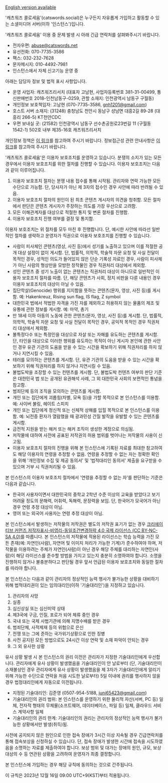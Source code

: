 [English version available](site_extended_description_EN.md)

'캐츠워즈 콜로세움'(catswords.social)은 누구든지 자유롭게 가입하고 활동할 수 있는 소셜미디어 서버(이하 '인스턴스')입니다.

'캐츠워즈 콜로세움' 이용 중 문제 발생 시 아래 긴급 연락처를 살펴봐주시기 바랍니다.

* 전자우편: abuse@catswords.net
* 유선전화: 070-7735-3586
* 팩스: 032-232-7628
* 문자메시지: 010-4492-7981
* 인스턴스에서 자체 신고기능 운영 중

아래는 담당자 정보 및 법적 표시 사항입니다.

* 운영 사업자: 캐츠워즈리서치 (대표자 고남현, 사업자등록번호 381-31-00499, 통신판매번호 2018-인천남동구-0259, 관할 소재지: 인천광역시 남동구 구월동)
* 개인정보 보호책임자: 고남현 (070-7735-3586, gnh1201@gmail.com)
* 호스트 서버 소재지: (31248) 충청남도 천안시 동남구 성남면 대흥2길 89-28 (대흥리 266-5) KT천안CDC
* 우편 보내실 곳: (21582) 인천광역시 남동구 선수촌공원로23번길 11 (구월동 1542-1) 502호 내부 제35-16호 캐츠워즈리서치

개인정보 정책은 [이 링크](site_terms.md)를 참고하여 주시기 바랍니다. 정보접근성 관련 안내사항은 [이 링크](accessibility.md)를 참고하여 주시기 바랍니다.

'캐츠워즈 콜로세움'은 이용자 보호조치를 운영하고 있습니다. 분쟁의 소지가 있는 모든 경우에서 이용자 보호조치를 위한 절차를 진행할 수 있습니다. 이용자 보호조치는 다음과 같이 이루어집니다.

1. 이용자 보호조치 절차는 분쟁 내용 접수를 통해 시작됨. 관리자와 연락 가능한 모든 수단으로 가능함. 단, 당사자가 아닌 제 3자의 접수인 경우 사안에 따라 반려될 수 있음.
2. 이용자 보호조치 절차의 원인이 된 최초 콘텐츠 게시자의 의견을 청취함. 모든 절차에서 판단은 콘텐츠 게시자가 주장하는 의도를 가장 우선으로 고려함.
3. 모든 이해관계자를 대상으로 적절한 통지 및 변론 절차를 진행함.
4. 이용자 보호조치 진행 여부를 결정 및 통지함.

이용자 보호조치는 위 절차를 모두 마친 후 진행합니다. 단, 예시한 사안에 따라선 일반적인 절차를 생략하고 운영자가 직권으로 이용자 보호조치를 진행할 수 있습니다.

* 사람이 피사체인 콘텐츠(영상, 사진 등)에서 성기를 노출하고 있으며 이를 적절한 공개 대상 설정이 없이 게시함. 단, 법률적, 의학적, 학술적 자문 요청 및 사실 전달이 목적인 경우, 성적인 의도가 들어있지 않은 단순 기록성 자료인 경우, 사람이 피사체가 아닌 사람의 형상만을 모방한 창작물인 경우 직권처리 대상에서 제외함.
* 성인 콘텐츠 중 성기 노출이 없는 콘텐츠는 직권처리 대상이 아니므로 일반적인 이용자 보호조치 절차를 따름. 단, 해당 콘텐츠가 사회, 정치 비판을 다룬 내용인 경우 이용자 보호조치의 대상이 아닐 수 있음.
* 집단학살(Genocide) 행위를 지지함을 뜻하는 콘텐츠(문자, 영상, 사진 등)를 게시함. 예: Hakenkreuz, Rising sun flag, IS flag, Z symbol
* 대한민국 법에서 적법한 자격을 가진 자를 제외하고 허용하지 않는 물품의 제조 및 유통에 관한 정보를 게시함. 예: 마약, 총기
* 만 18세 이하 아동의 노동에 관한 콘텐츠(문자, 영상, 사진 등)를 게시함. 단, 법률적, 의학적, 학술적 자문 요청 및 사실 전달이 목적인 경우, 공익적 목적인 경우 직권처리 대상에서 제외함.
* 불특정다수 또는 특정인을 대상으로 자살 또는 자해를 유도하는 콘텐츠를 게시함. 단, 타인을 대상으로 이러한 행위를 유도하는 목적이 아닌 게시자 본인에 관한 사안인 경우 유관 기관의 도움을 받을 수 있는 시간을 확보하기 위해 직권처리를 하지 않거나 지연시킬 수 있음.
* 테러를 모의하는 콘텐츠를 게시함. 단, 유관 기관의 도움을 받을 수 있는 시간을 확보하기 위해 직권처리를 하지 않거나 지연시킬 수 있음.
* 불법도박을 조장할 수 있는 컨텐츠를 게시함. 단, 불법도박 컨텐츠 여부의 판단 기준은 대한민국 법 또는 공개된 유권해석 사례, 그 외 대한민국 사회의 보편적인 통념을 참고함.
* 범죄단체 등의 조직을 모의하는 콘텐츠를 게시함.
* 개인 또는 집단에게 괴롭힘(차별, 모욕 등)을 가할 목적으로 본 인스턴스를 이용함. 예: 사이버 불링, 헤이트 스피치
* 개인 또는 집단에게 정신적 또는 신체적 상해를 입힐 목적으로 본 인스턴스를 이용함. 예: 뇌전증 환자가 열람했을 때 광과민성 간질 발작을 유발할 수 있는 콘텐츠를 게시함.
* 금전적 지원을 받는 해커 또는 해커 조직이 생성한 계정으로 의심됨.
* 저작물에 대하여 사전에 공표된 저작권의 허용 범위를 벗어나는 저작물의 사용이 신고됨.
* 이용자 보호조치 절차의 진행을 위해 본 인스턴스에 기록된 자료를 최대한 참고하여도 해당 이용자의 연령을 추정할 수 없음. 연령을 추정할 수 없는 자는 정확한 확인을 위해 '개인정보 수집 및 제공 동의서' 및 '법적대리인 동의서' 제출을 요구받을 수 있으며 거부 시 직권처리될 수 있음.

본 인스턴스의 이용자 보호조치 절차에서 '연령을 추정할 수 없는 자'를 판단하는 기준은 다음과 같습니다.

* 한국어 사용자이면서 대한민국의 중학교 2학년 수준 이상의 교육을 받았다고 보기 어려울 정도의 문해력, 어휘력, 독해력, 문장력을 보임. 단, 한국어가 모국어가 아닌 경우 연령 추정 대상이 아님.
* 영어 또는 외국어 사용자는 연령 추정 대상이 아님.

본 인스턴스에서 발생하는 저작물의 저작권은 별도의 저작권 표기가 없는 경우 [크리에이티브 커먼즈 저작자표시-비영리-동일조건변경허락 4.0 국제 라이선스 (CC BY-NC-SA 4.0)](https://creativecommons.org/licenses/by-nc-sa/4.0/)를 따릅니다. 본 인스턴스의 저작물에 적용된 라이선스는 학습 능력을 가진 모든 존재(예: 자연인(사람), 자연어 및 이미지 처리가 가능한 기계)가 준수하여야 하며, 저작물을 이용하려는 주체가 자연인(사람)이 아닌 경우 해당 주체를 대리하는 자연인(사람)이 해당 라이선스를 준수할 방법을 가지고 있는지 충분히 소명하여야 합니다. 소명을 진행하지 않거나 불충분하다고 판단될 경우 앞서 언급된 이용자 보호조치와 동일한 절차를 따라야 합니다.

본 인스턴스는 다음과 같이 관리자의 정상적인 능력 행사가 불가능한 상황을 대비하기 위해 법적대리권이 있는 임의대리인(이하 '기술대리인')을 지정하고 있습니다.

1. 관리자의 사망
2. 실종
3. 심신상실 또는 심신미약 상태
4. 제3국에 구금, 인질, 포로가 되어 체류 중인 경우
5. 국내 또는 국제 사법기관에 의해 지명수배를 받은 경우
6. 범죄단체, 사적제재 등의 위협으로 은신
7. 전쟁 또는 그에 준하는 국가위기상황으로 인한 징병
8. 사전 공지된 모든 방법으로도 24시간 이상 연락 및 소재 파악이 안되는 경우
9. 그 외 유사한 상황

유사 상황 발생 시 본 인스턴스의 권리 이전은 관리자가 지정한 기술대리인에게 우선합니다. 관리자에게 유사 상황이 발생했음을 기술대리인이 안 날로부터 (단, 기술대리인이 소재불상인 경우 관리자에게 유사 상황이 발생했음을 제 3자가 기술대리인에게 알리기 위해 가능한 수단으로 연락을 처음 시도한 날로부터) 5일 이내에 권리를 행사하지 않을 경우 법정대리인에게 자동으로 이전됩니다.

* 지정된 기술대리인: 김준영 (0507-954-5188, juni65423@gmail.com)
* 기술대리인의 권리 범위: 본 인스턴스를 운영하기 위한 물리적 자산(서버, PC 등) 일체, 전자적 형태의 무체물(소프트웨어, 데이터베이스, 파일 등) 일체, 클라우드 서비스 계약사항 일체
* 기술대리인의 권리 한계: 기술대리인의 권리는 관리자의 정상적인 능력 행사가 불가능한 상황에서만 발생(취득)됨.

사전에 공지되지 않은 원인으로 인한 접속 장애가 3시간 이상 지속될 경우 긴급연락처를 통해 접속보상을 신청하실 수 있습니다. 단, 접속 장애가 발생한 시간에 접속을 시도하였음을 소명하는 자료를 제출하여야 합니다. 보상 범위 및 대가는 장애의 원인, 규모, 보상 대상의 수 등 연관된 상황을 고려하여 운영자가 최종 결정합니다.

본 인스턴스에 가입하는 경우 해당 규칙에 동의하는 것으로 간주됩니다.

이 규칙은 2023년 12월 16일 09:00 UTC+9(KST)부터 적용됩니다.
